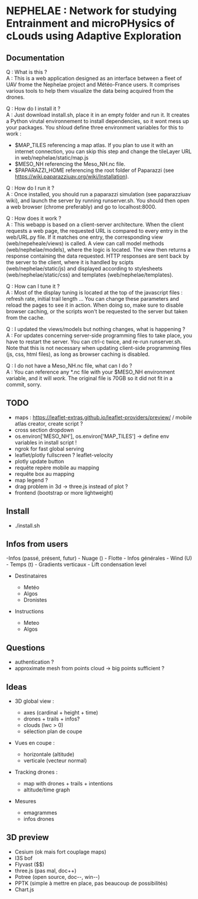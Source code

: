 # NEPHELAE : Network for studying Entrainment and microPHysics of cLouds using Adaptive Exploration

## Documentation

Q : What is this ?  
A : This is a web application designed as an interface between a fleet of UAV frome the Nephelae project and Météo-France users. It comprises various tools to help them visualize the data being acquired from the drones.

Q : How do I install it ?  
A : Just download install.sh, place it in an empty folder and run it. It creates a Python virutal environnement to install dependencies, so it wont mess up your packages. You shloud define three environment variables for this to work :  
- $MAP_TILES referencing a map atlas. If you plan to use it with an internet connection, you can skip this step and change the tileLayer URL in web/nephelae/static/map.js
- $MESO_NH referencing the Meso_NH.nc file.
- $PAPARAZZI_HOME referencing the root folder of Paparazzi (see https://wiki.paparazziuav.org/wiki/Installation).


Q : How do I run it ?  
A : Once installed, you should run a paparazzi simulation (see paparazziuav wiki), and launch the server by running runserver.sh. You should then open a web browser (chrome preferably) and go to localhost:8000.


Q : How does it work ?  
A : This webapp is based on a client-server architecture. When the client requests a web page, the requested URL is compared to every entry in the web/URL.py file. If it matches one entry, the corresponding view (web/nepeheale/views) is called. A view can call model methods (web/nephelae/models), where the logic is located. The view then returns a response containing the data requested. HTTP responses are sent back by the server to the client, where it is handled by scipts (web/nephelae/static/js) and displayed according to stylesheets (web/nephelae/static/css) and templates (web/nephelae/templates).


Q : How can I tune it ?  
A : Most of the display tuning is located at the top of the javascript files : refresh rate, initial trail length ... You can change these parameters and reload the pages to see it in action. When doing so, make sure to disable browser caching, or the scripts won't be requested to the server but taken from the cache.


Q : I updated the views/models but nothing changes, what is happening ?  
A : For updates concerning server-side programming files to take place, you have to restart the server. You can ctrl-c twice, and re-run runserver.sh. Note that this is not necessary when updating client-side programming files (js, css, html files), as long as browser caching is disabled.


Q : I do not have a Meso_NH.nc file, what can I do ?  
A : You can reference any *.nc file with your $MESO_NH environment variable, and it will *work*. The original file is 70GB so it did not fit in a commit, sorry.



## TODO

- maps : https://leaflet-extras.github.io/leaflet-providers/preview/ / mobile atlas creator, create script ?
- cross section dropdown
- os.environ['MESO_NH'], os.environ['MAP_TILES'] -> define env variables in install script !
- ngrok for fast global serving
- leaflet/plotly fullscreen ? leaflet-velocity
- plotly update button
- requête repère mobile au mapping
- requête box au mapping
- map legend ?
- drag problem in 3d -> three.js instead of plot ?
- frontend (bootstrap or more lightweight)

## Install

- ./install.sh

## Infos from users

-Infos (passé, présent, futur)
    - Nuage ()
    - Flotte
    - Infos générales
        - Wind (U)
        - Temps (t)
        - Gradients verticaux
        - Lift condensation level

- Destinataires
    - Metéo
    - Algos
    - Dronistes

- Instructions
    - Meteo
    - Algos


## Questions

-   authentication ?
-   approximate mesh from points cloud -> big points sufficient ?

## Ideas

-   3D global view :

    -   axes (cardinal + height + time)
    -   drones + trails + infos?
    -   clouds (lwc > 0)
    -   sélection plan de coupe

-   Vues en coupe :

    -   horizontale (altitude)
    -   verticale (vecteur normal)

-   Tracking drones :

    -   map with drones + trails + intentions
    -   altitude/time graph

-   Mesures

    -   emagrammes
    -   infos drones

## 3D preview

-   Cesium (ok mais fort couplage maps)
-   I3S bof
-   Flyvast (\$\$)
-   three.js (pas mal, doc++)
-   Potree (open source, doc--, win--)
-   PPTK (simple à mettre en place, pas beaucoup de possibilités)
-   Chart.js
